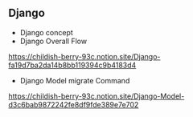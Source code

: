## Django

- Django concept
- Django Overall Flow  

https://childish-berry-93c.notion.site/Django-fa19d7ba2da14b8bb119394c9b4183d4


- Django Model migrate Command

https://childish-berry-93c.notion.site/Django-Model-d3c6bab9872242fe8df9fde389e7e702
